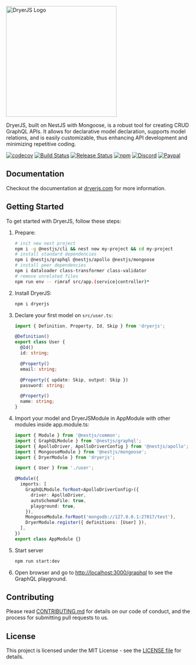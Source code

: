 <picture>
  <source media="(prefers-color-scheme: light)" srcset="https://dryerjs.github.io/logo-light.png">
  <source media="(prefers-color-scheme: dark)" srcset="https://dryerjs.github.io/logo-dark.png">
  <img alt="DryerJS Logo" src="https://dryerjs.github.io/logo-light.png" width="300px">
</picture>

DryerJS, built on NestJS with Mongoose, is a robust tool for creating CRUD GraphQL APIs. It allows for declarative model declaration,
supports model relations, and is easily customizable, thus enhancing API development and minimizing repetitive coding.

[![codecov](https://codecov.io/gh/dryerjs/dryerjs/graph/badge.svg?token=ZQOWFCGXUK)](https://codecov.io/gh/dryerjs/dryerjs)
[![Build Status](https://github.com/dryerjs/dryerjs/workflows/CI/badge.svg)](https://github.com/dryerjs/dryerjs/actions)
[![Release Status](https://github.com/dryerjs/dryerjs/workflows/Release/badge.svg)](https://github.com/dryerjs/dryerjs/actions)
[![npm](https://img.shields.io/npm/v/dryerjs?logo=npm&color=success)](https://www.npmjs.com/package/dryerjs)
[![Discord](https://img.shields.io/discord/1165841842873565264?logo=discord&color=success)](https://discord.gg/mBZN86W5Fa)
[![Paypal](https://img.shields.io/badge/Donate-PayPal-ff3f59.svg?logo=paypal&color=success)](https://paypal.me/briandryerjs)

## Documentation

Checkout the documentation at [dryerjs.com](https://dryerjs.com) for more information.

## Getting Started

To get started with DryerJS, follow these steps:

1. Prepare:

   ```bash
   # init new nest project
   npm i -g @nestjs/cli && nest new my-project && cd my-project
   # install standard dependencies
   npm i @nestjs/graphql @nestjs/apollo @nestjs/mongoose
   # install peer dependencies
   npm i dataloader class-transformer class-validator
   # remove unrelated files
   npm run env -- rimraf src/app.(service|controller)*
   ```
2. Install DryerJS:

   ```bash
   npm i dryerjs
   ```

3. Declare your first model on `src/user.ts`:

   ```typescript
   import { Definition, Property, Id, Skip } from 'dryerjs';

   @Definition()
   export class User {
     @Id()
     id: string;

     @Property()
     email: string;

     @Property({ update: Skip, output: Skip })
     password: string;

     @Property()
     name: string;
   }
   ```

4. Import your model and DryerJSModule in AppModule with other modules inside app.module.ts:

   ```typescript
   import { Module } from '@nestjs/common';
   import { GraphQLModule } from '@nestjs/graphql';
   import { ApolloDriver, ApolloDriverConfig } from '@nestjs/apollo';
   import { MongooseModule } from '@nestjs/mongoose';
   import { DryerModule } from 'dryerjs';

   import { User } from './user';

   @Module({
     imports: [
       GraphQLModule.forRoot<ApolloDriverConfig>({
         driver: ApolloDriver,
         autoSchemaFile: true,
         playground: true,
       }),
       MongooseModule.forRoot('mongodb://127.0.0.1:27017/test'),
       DryerModule.register({ definitions: [User] }),
     ],
   })
   export class AppModule {}
   ```

5. Start server

   ```bash
   npm run start:dev
   ```

6. Open browser and go to [http://localhost:3000/graphql](http://localhost:3000/graphql) to see the GraphQL playground.

## Contributing

Please read [CONTRIBUTING.md](https://github.com/dryerjs/dryerjs/blob/master/CONTRIBUTING.md) for details on our code of conduct, and the process for submitting pull requests to us.

## License

This project is licensed under the MIT License - see the [LICENSE file](https://github.com/dryerjs/dryerjs/blob/master/LICENSE) for details.
